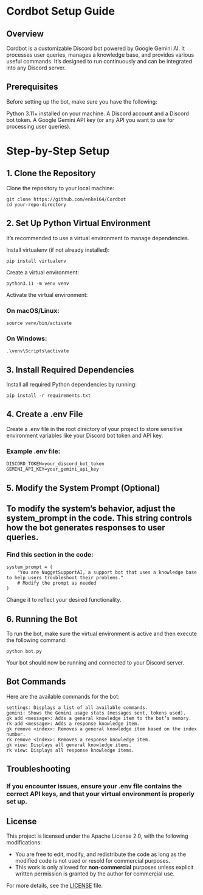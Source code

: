 # Cordbot Setup Guide

## Overview
Cordbot is a customizable Discord bot powered by Google Gemini AI. It processes user queries, manages a knowledge base, and provides various useful commands. It’s designed to run continuously and can be integrated into any Discord server.

## Prerequisites
Before setting up the bot, make sure you have the following:

Python 3.11+ installed on your machine.
A Discord account and a Discord bot token.
A Google Gemini API key (or any API you want to use for processing user queries).

# Step-by-Step Setup
## 1. Clone the Repository
Clone the repository to your local machine:

```
git clone https://github.com/enkei64/Cordbot
cd your-repo-directory
```

## 2. Set Up Python Virtual Environment
It’s recommended to use a virtual environment to manage dependencies.

Install virtualenv (if not already installed):

```
pip install virtualenv
```

Create a virtual environment:

```
python3.11 -m venv venv
```

Activate the virtual environment:

### On macOS/Linux:

```
source venv/bin/activate
```
### On Windows:

```
.\venv\Scripts\activate
```

## 3. Install Required Dependencies
Install all required Python dependencies by running:

```
pip install -r requirements.txt
```

## 4. Create a .env File
Create a .env file in the root directory of your project to store sensitive environment variables like your Discord bot token and API key.

### Example .env file:
```
DISCORD_TOKEN=your_discord_bot_token
GEMINI_API_KEY=your_gemini_api_key
```

## 5. Modify the System Prompt (Optional)
## To modify the system’s behavior, adjust the system_prompt in the code. This string controls how the bot generates responses to user queries.

### Find this section in the code:

```
system_prompt = (
    "You are NuggetSupportAI, a support bot that uses a knowledge base to help users troubleshoot their problems."
    # Modify the prompt as needed
)
```

Change it to reflect your desired functionality.

## 6. Running the Bot
To run the bot, make sure the virtual environment is active and then execute the following command:

```
python bot.py
```
Your bot should now be running and connected to your Discord server.

## Bot Commands
Here are the available commands for the bot:
```
settings: Displays a list of all available commands.
gemini: Shows the Gemini usage stats (messages sent, tokens used).
gk add <message>: Adds a general knowledge item to the bot’s memory.
rk add <message>: Adds a response knowledge item.
gk remove <index>: Removes a general knowledge item based on the index number.
rk remove <index>: Removes a response knowledge item.
gk view: Displays all general knowledge items.
rk view: Displays all response knowledge items.
```

## Troubleshooting
### If you encounter issues, ensure your .env file contains the correct API keys, and that your virtual environment is properly set up.

## License

This project is licensed under the Apache License 2.0, with the following modifications:

- You are free to edit, modify, and redistribute the code as long as the modified code is not used or resold for commercial purposes.
- This work is only allowed for **non-commercial** purposes unless explicit written permission is granted by the author for commercial use.

For more details, see the [LICENSE](LICENSE) file.

